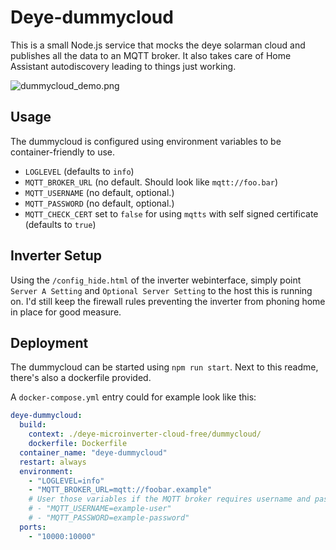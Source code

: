 # Deye-dummycloud

This is a small Node.js service that mocks the deye solarman cloud and publishes all the data to an MQTT broker.
It also takes care of Home Assistant autodiscovery leading to things just working.

![dummycloud_demo.png](../img/dummycloud_demo.png)

## Usage

The dummycloud is configured using environment variables to be container-friendly to use.

- `LOGLEVEL` (defaults to `info`)
- `MQTT_BROKER_URL` (no default. Should look like `mqtt://foo.bar`)
- `MQTT_USERNAME` (no default, optional.)
- `MQTT_PASSWORD` (no default, optional.)
- `MQTT_CHECK_CERT` set to `false` for using `mqtts` with self signed certificate (defaults to `true`)

## Inverter Setup

Using the `/config_hide.html` of the inverter webinterface, simply point `Server A Setting` and `Optional Server Setting` to the host this is running on.
I'd still keep the firewall rules preventing the inverter from phoning home in place for good measure.

## Deployment

The dummycloud can be started using `npm run start`. Next to this readme, there's also a dockerfile provided.

A `docker-compose.yml` entry could for example look like this:

```yml
deye-dummycloud:
  build:
    context: ./deye-microinverter-cloud-free/dummycloud/
    dockerfile: Dockerfile
  container_name: "deye-dummycloud"
  restart: always
  environment:
    - "LOGLEVEL=info"
    - "MQTT_BROKER_URL=mqtt://foobar.example"
    # User those variables if the MQTT broker requires username and password
    # - "MQTT_USERNAME=example-user"
    # - "MQTT_PASSWORD=example-password"
  ports:
    - "10000:10000"
```

